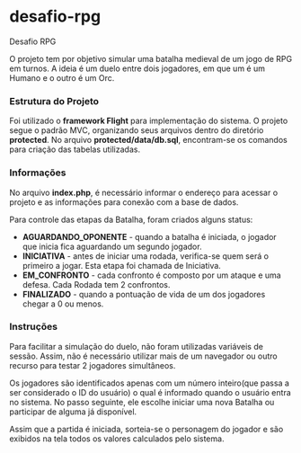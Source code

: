 # desafio-rpg
Desafio RPG

O projeto tem por objetivo simular uma batalha medieval de um jogo de RPG em turnos.
A ideia é um duelo entre dois jogadores, em que um é um Humano e o outro é um Orc.

### Estrutura do Projeto
Foi utilizado o __framework Flight__ para implementação do sistema.
O projeto segue o padrão MVC, organizando seus arquivos dentro do diretório __protected__.
No arquivo __protected/data/db.sql__, encontram-se os comandos para criação das tabelas utilizadas. 

### Informações
No arquivo __index.php__, é necessário informar o endereço para acessar o projeto e as informações para conexão com a base de dados.

Para controle das etapas da Batalha, foram criados alguns status:
* __AGUARDANDO_OPONENTE__ - quando a batalha é iniciada, o jogador que inicia fica aguardando um segundo jogador. 
* __INICIATIVA__ - antes de iniciar uma rodada, verifica-se quem será o primeiro a jogar. Esta etapa foi chamada de Iniciativa.
* __EM_CONFRONTO__ - cada confronto é composto por um ataque e uma defesa. Cada Rodada tem 2 confrontos.
* __FINALIZADO__ - quando a pontuação de vida de um dos jogadores chegar a 0 ou menos. 


### Instruções
Para facilitar a simulação do duelo, não foram utilizadas variáveis de sessão. Assim, não é necessário utilizar mais de um navegador ou outro recurso para testar 2 jogadores simultâneos.

Os jogadores são identificados apenas com um número inteiro(que passa a ser considerado o ID do usuário) o qual é informado quando o usuário entra no sistema.
No passo seguinte, ele escolhe iniciar uma nova Batalha ou participar de alguma já disponível.

Assim que a partida é iniciada, sorteia-se o personagem do jogador e são exibidos na tela todos os valores calculados pelo sistema. 
 
